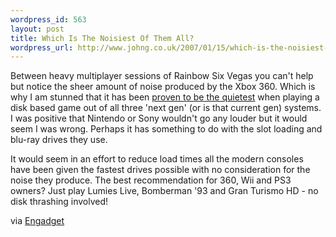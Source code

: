 ```yaml
--- 
wordpress_id: 563
layout: post
title: Which Is The Noisiest Of Them All?
wordpress_url: http://www.johng.co.uk/2007/01/15/which-is-the-noisiest-of-them-all/
---
```

Between heavy multiplayer sessions of Rainbow Six Vegas you can't help but notice the sheer amount of noise produced by the Xbox 360. Which is why I am stunned that it has been <a href="http://www.pregamelobby.com/forum/view_console_loudness.htm">proven to be the quietest</a> when playing a disk based game out of all three 'next gen' (or is that current gen) systems. I was positive that Nintendo or Sony wouldn't go any louder but it would seem I was wrong. Perhaps it has something to do with the slot loading and blu-ray drives they use.

It would seem in an effort to reduce load times all the modern consoles have been given the fastest drives possible with no consideration for the noise they produce. The best recommendation for 360, Wii and PS3 owners? Just play Lumies Live, Bomberman '93 and Gran Turismo HD - no disk thrashing involved!

via <a href="http://www.engadget.com/2007/01/15/console-showdown-which-produces-the-most-noise/">Engadget</a>
